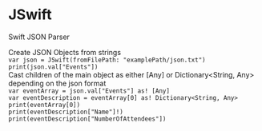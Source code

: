 # JSwift
Swift JSON Parser

Create JSON Objects from strings  
`var json = JSwift(fromFilePath: "examplePath/json.txt")`  
`print(json.val["Events"])`    
Cast children of the main object as either [Any] or Dictionary<String, Any> depending on the json format  
`var eventArray = json.val["Events"] as! [Any]`  
`var eventDescription = eventArray[0] as! Dictionary<String, Any>`  
`print(eventArray[0])`  
`print(eventDescription["Name"]!)`  
`print(eventDescription["NumberOfAttendees"])`  

